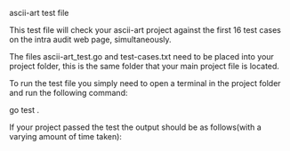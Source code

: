 ascii-art test file

This test file will check your ascii-art project against the first 16 test cases on the intra audit web page, simultaneously.

The files ascii-art_test.go and test-cases.txt need to be placed into your project folder, this is the same folder that your main project file is located.

To run the test file you simply need to open a terminal in the project folder and run the following command:

go test .

If your project passed the test the output should be as follows(with a varying amount of time taken):

